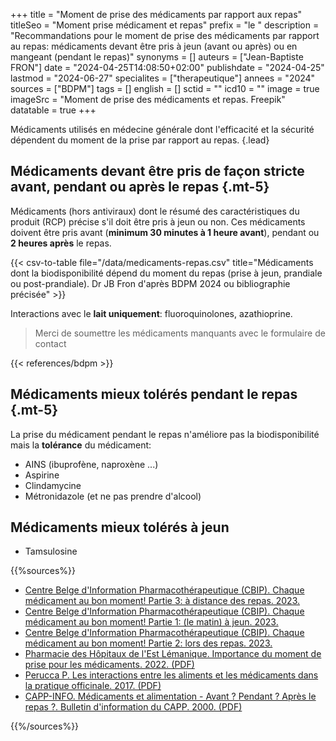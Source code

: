 +++
title = "Moment de prise des médicaments par rapport aux repas"
titleSeo = "Moment prise médicament et repas"
prefix = "le "
description = "Recommandations pour le moment de prise des médicaments par rapport au repas: médicaments devant être pris à jeun (avant ou après) ou en mangeant (pendant le repas)"
synonyms = []
auteurs = ["Jean-Baptiste FRON"]
date = "2024-04-25T14:08:50+02:00"
publishdate = "2024-04-25"
lastmod = "2024-06-27"
specialites = ["therapeutique"]
annees = "2024"
sources = ["BDPM"]
tags = []
english = []
sctid = ""
icd10 = ""
image = true
imageSrc = "Moment de prise des médicaments et repas. Freepik"
datatable = true
+++

Médicaments utilisés en médecine générale dont l'efficacité et la sécurité dépendent du moment de la prise par rapport au repas.
{.lead}

## Médicaments devant être pris de façon stricte avant, pendant ou après le repas {.mt-5}

Médicaments (hors antiviraux) dont le résumé des caractéristiques du produit (RCP) précise s'il doit être pris à jeun ou non. Ces médicaments doivent être pris avant (**minimum 30 minutes à 1 heure avant**), pendant ou **2 heures après** le repas.

{{< csv-to-table file="/data/medicaments-repas.csv" title="Médicaments dont la biodisponibilité dépend du moment du repas (prise à jeun, prandiale ou post-prandiale). Dr JB Fron d'après BDPM 2024 ou bibliographie précisée" >}}

Interactions avec le **lait uniquement**: fluoroquinolones, azathioprine.

> Merci de soumettre les médicaments manquants avec le formulaire de contact

{{< references/bdpm >}}

## Médicaments mieux tolérés pendant le repas {.mt-5}

La prise du médicament pendant le repas n'améliore pas la biodisponibilité mais la **tolérance** du médicament:

- AINS (ibuprofène, naproxène ...)
- Aspirine
- Clindamycine
- Métronidazole (et ne pas prendre d'alcool)

## Médicaments mieux tolérés à jeun

- Tamsulosine

{{%sources%}}

- [Centre Belge d'Information Pharmacothérapeutique (CBIP). Chaque médicament au bon moment! Partie 3: à distance des repas. 2023.](https://www.cbip.be/fr/articles/4338?folia=4336)
- [Centre Belge d'Information Pharmacothérapeutique (CBIP). Chaque médicament au bon moment! Partie 1: (le matin) à jeun. 2023.](https://www.cbip.be/fr/articles/4216?folia=4215)
- [Centre Belge d'Information Pharmacothérapeutique (CBIP). Chaque médicament au bon moment! Partie 2: lors des repas. 2023.](https://www.cbip.be/fr/articles/4306?folia=4305)
- [Pharmacie des Hôpitaux de l'Est Lémanique. Importance du moment de prise pour les médicaments. 2022. (PDF)](https://www.phel.ch/upload/docs/application/pdf/2018-04/importance_du_moment_de_prise_pour_les_medicaments.pdf)
- [Perucca P. Les interactions entre les aliments et les médicaments dans la pratique officinale. 2017. (PDF)](https://dumas.ccsd.cnrs.fr/dumas-01613518/document)
- [CAPP-INFO. Médicaments et alimentation - Avant ? Pendant ? Après le repas ?. Bulletin d'information du CAPP. 2000. (PDF)](https://pharmacie.hug.ch/infomedic/cappinfo/cappinfo15.pdf)

{{%/sources%}}
